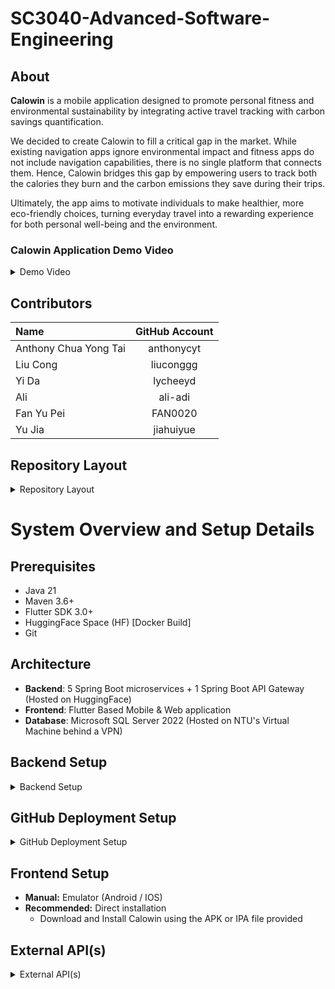 # SC3040-Advanced-Software-Engineering

## About
**Calowin** is a mobile application designed to promote personal fitness and environmental sustainability by integrating active travel tracking with carbon savings quantification.

We decided to create Calowin to fill a critical gap in the market. While existing navigation apps ignore environmental impact and fitness apps do not include navigation capabilities, there is no single platform that connects them. Hence, Calowin bridges this gap by empowering users to track both the calories they burn and the carbon emissions they save during their trips. 

Ultimately, the app aims to motivate individuals to make healthier, more eco-friendly choices, turning everyday travel into a rewarding experience for both personal well-being and the environment. 

### Calowin Application Demo Video

<details markdown="1"><summary>Demo Video</summary>
  INSERT VIDEO EMBED AWAITING YUPEI
</details>

## Contributors
| Name | GitHub Account |
| :---         |     :---:      |
| Anthony Chua Yong Tai   | anthonycyt     |
| Liu Cong     | liuconggg       |
| Yi Da     | lycheeyd       |
| Ali   | ali-adi     |
| Fan Yu Pei     |   FAN0020     |
| Yu Jia     |  jiahuiyue      |

## Repository Layout

<details markdown="1"><summary>Repository Layout</summary>
  
- **CalowinAcount:**       Account Microservice
- **CalowinFriends:**      Friends Microservice
- **CalowinNotification:** Notification Microservice
- **CalowinSpringNode:**   API Gateway Microservice
- **CalowinTrip:**         Trip Microservice
- **CalowinWellnessZone:** WellnessZone Microservice
- **calowin_ui:**          Flutter Frontend Application
- **HF_setup_obsolete:**   Obsoleted initial non-CI/CD deployment setup structure (Record Keeping Purpose)
- **atomikos-logs:**       Backend Microservice logging destination for local development

</details>

# System Overview and Setup Details

## Prerequisites
- Java 21
- Maven 3.6+
- Flutter SDK 3.0+
- HuggingFace Space (HF) [Docker Build]
- Git

## Architecture
- **Backend**: 5 Spring Boot microservices + 1 Spring Boot API Gateway (Hosted on HuggingFace)
- **Frontend**: Flutter Based Mobile & Web application
- **Database**: Microsoft SQL Server 2022 (Hosted on NTU's Virtual Machine behind a VPN)

## Backend Setup

<details markdown="1"><summary>Backend Setup</summary>

### 1. HuggingFace Requirements
**IMPORTANT**: 
- All backend services are configured to use port 7860 as mandated by HuggingFace
- All service must await and respond to "/" Get request from HuggingFace to complete container startup
- HuggingFace adopts Readme.md file as configuration file for Space's metadata

### 2. HuggingFace Secrets
- Github fine grained PAT:  Read access to actions, code, and metadata

### 3. HuggingFace Variables (Dynamically injected)
- Github Repository
- Service Name
- Build_ID

### 3. HuggingFace Configuration Files
- Dockerfile (Same across all services)
- Readme.md (Unique per service)
- Build-Vars.env (Hold variables in #3, dynamically generated by CI/CD pipeline)

### 4. MicroService Naming Convention
This naming convention must be adhered for naming Service Folders in GitHub and creating Spaces on HuggingFace
- **HF Staging Environments (UAT Branch):** Calowin{SERVICENAME}
- **HF Production Environments (Main Branch):** Calowin{SERVICENAME}Live
- **GitHub Folders:** {SERVICENAME} (Placed in Root Directory)

- Horizontal Scale Out (Future): {EnvironmentName}-N (where N is integer with increment of 1) [E.g. CalowinAccount-1]

### 5. HuggingFace Space Setup
Create a HF space following the specified **naming convention** with the following options:
- Docker SDK
- Blank template
- Public

### 6. Extra notes
- Email generation uses Google OAuth + Gmail API instead of Gmail SMTP, while both are available due to SMTP port restriction by HuggingFace.
- A Bastlion Server is setup to bypass VPN wall for establishing connection to the Virtual Machine hosting the database

</details>

## GitHub Deployment Setup

<details markdown="1"><summary>GitHub Deployment Setup</summary>
  
### 1. GitHub Secrets
- Github fine grained PAT:
  - Read access to metadata
  - Read and Write access to actions variables and code
    
- HuggingFace Access Token
- HuggingFace Username

### 2. GitHub Environments
- UAT
- Production

### 3. GitHub Variables (Automated by CI/CD)
#### 1. UAT Environment
 - List of successful Build_ID(s) for version based deployment on HuggingFace and tracking
 - **Variable Name Generation Convention**:
   - BUILD_ID_{SERVICENAME}_{short_commit_SHA}

#### 2. Production Environment
 - Tracks the current version (Build_ID) deployed on HF production environments
 - **Variable Name Generation Convention**:
   - LAST_BUILD_ID_{SERVICENAME}

### 4. CI/CD Pipeline Workflows
- **Automatic Deployment:** deploy-services-v3.yml
  - Triggered On pull-request completion into UAT branch and main branch
    
- **Manual Deployment:** manual-full-deploy-services.yml
  - Options available to deploy each services individually OR All

- **Erase the Artifact Library:** purge.yml

<img width="1026" height="428" alt="image" src="https://github.com/user-attachments/assets/1b513921-dfae-429c-8f23-d2ac215bc253" />

</details>

## Frontend Setup
- **Manual:** Emulator (Android / IOS)
- **Recommended:** Direct installation
  - Download and Install Calowin using the APK or IPA file provided

## External API(s)

<details markdown="1"><summary>External API(s)</summary>
  
- **Googl Cloud API(s):**
  - Google OAuth2
  - Gmail API
  - Gmail SMTP
  - Google Maps JavaScript API
  - Google Maps SDK for Android
  - Google Maps SDK for IOS
  - Directions API
  - Places API
  - Places API (New)

- **data.gov.sg API(s):**
  - NEA Weather API (https://data.gov.sg/collections/1459/view)
  - NPARKS Parks API (https://data.gov.sg/datasets/d_0542d48f0991541706b58059381a6eca/view)

</details>
